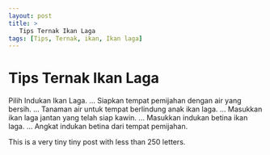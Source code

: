 ```yaml
---
layout: post
title: >
   Tips Ternak Ikan Laga 
tags: [Tips, Ternak, ikan, Ikan laga]
---
```


# Tips Ternak Ikan Laga

Pilih Indukan Ikan Laga. ...
Siapkan tempat pemijahan dengan air yang bersih. ...
Tanaman air untuk tempat berlindung anak ikan laga. ...
Masukkan ikan laga jantan yang telah siap kawin. ...
Masukkan indukan betina ikan laga. ...
Angkat indukan betina dari tempat pemijahan.

This is a very tiny tiny post with less than 250 letters.
